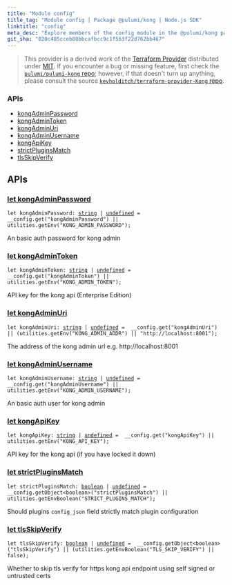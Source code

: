 ```yaml
---
title: "Module config"
title_tag: "Module config | Package @pulumi/kong | Node.js SDK"
linktitle: "config"
meta_desc: "Explore members of the config module in the @pulumi/kong package."
git_sha: "020c485cceb88bbcafbcc9c1f563f22d762bb467"
---
```


<!-- WARNING: this page was generated by a tool. Do not edit it by hand. -->
<!-- To change it, please see https://github.com/pulumi/docs/tree/master/tools/tscdocgen. -->


> This provider is a derived work of the [Terraform Provider](https://github.com/kevholditch/terraform-provider-Kong)
> distributed under [MIT](https://mit-license.org/). If you encounter a bug or missing feature,
> first check the [`pulumi/pulumi-kong` repo](https://github.com/pulumi/pulumi-kong/issues); however, if that doesn't turn up anything,
> please consult the source [`kevholditch/terraform-provider-Kong` repo](https://github.com/kevholditch/terraform-provider-Kong/issues).







<h3>APIs</h3>
<ul class="api">
    <li><a href="#kongAdminPassword"><span class="symbol api"></span>kongAdminPassword</a></li>
    <li><a href="#kongAdminToken"><span class="symbol api"></span>kongAdminToken</a></li>
    <li><a href="#kongAdminUri"><span class="symbol api"></span>kongAdminUri</a></li>
    <li><a href="#kongAdminUsername"><span class="symbol api"></span>kongAdminUsername</a></li>
    <li><a href="#kongApiKey"><span class="symbol api"></span>kongApiKey</a></li>
    <li><a href="#strictPluginsMatch"><span class="symbol api"></span>strictPluginsMatch</a></li>
    <li><a href="#tlsSkipVerify"><span class="symbol api"></span>tlsSkipVerify</a></li>
</ul>




<h2 id="apis">APIs</h2>
<h3 class="pdoc-module-header" id="kongAdminPassword" data-link-title="kongAdminPassword">
    <a href="https://github.com/pulumi/pulumi-kong/blob/020c485cceb88bbcafbcc9c1f563f22d762bb467/sdk/nodejs/config/vars.ts#L12">
        let <strong>kongAdminPassword</strong>
    </a>
</h3>

<pre class="highlight"><code><span class='kd'>let</span> kongAdminPassword: <span class='kd'><a href='https://developer.mozilla.org/en-US/docs/Web/JavaScript/Reference/Global_Objects/String'>string</a></span> | <span class='kd'><a href='https://developer.mozilla.org/en-US/docs/Web/JavaScript/Reference/Global_Objects/undefined'>undefined</a></span> = <span class='s2'> __config.get(&#34;kongAdminPassword&#34;) || utilities.getEnv(&#34;KONG_ADMIN_PASSWORD&#34;)</span>;</code></pre>

An basic auth password for kong admin

<h3 class="pdoc-module-header" id="kongAdminToken" data-link-title="kongAdminToken">
    <a href="https://github.com/pulumi/pulumi-kong/blob/020c485cceb88bbcafbcc9c1f563f22d762bb467/sdk/nodejs/config/vars.ts#L16">
        let <strong>kongAdminToken</strong>
    </a>
</h3>

<pre class="highlight"><code><span class='kd'>let</span> kongAdminToken: <span class='kd'><a href='https://developer.mozilla.org/en-US/docs/Web/JavaScript/Reference/Global_Objects/String'>string</a></span> | <span class='kd'><a href='https://developer.mozilla.org/en-US/docs/Web/JavaScript/Reference/Global_Objects/undefined'>undefined</a></span> = <span class='s2'> __config.get(&#34;kongAdminToken&#34;) || utilities.getEnv(&#34;KONG_ADMIN_TOKEN&#34;)</span>;</code></pre>

API key for the kong api (Enterprise Edition)

<h3 class="pdoc-module-header" id="kongAdminUri" data-link-title="kongAdminUri">
    <a href="https://github.com/pulumi/pulumi-kong/blob/020c485cceb88bbcafbcc9c1f563f22d762bb467/sdk/nodejs/config/vars.ts#L20">
        let <strong>kongAdminUri</strong>
    </a>
</h3>

<pre class="highlight"><code><span class='kd'>let</span> kongAdminUri: <span class='kd'><a href='https://developer.mozilla.org/en-US/docs/Web/JavaScript/Reference/Global_Objects/String'>string</a></span> | <span class='kd'><a href='https://developer.mozilla.org/en-US/docs/Web/JavaScript/Reference/Global_Objects/undefined'>undefined</a></span> = <span class='s2'> __config.get(&#34;kongAdminUri&#34;) || (utilities.getEnv(&#34;KONG_ADMIN_ADDR&#34;) || &#34;http://localhost:8001&#34;)</span>;</code></pre>

The address of the kong admin url e.g. http://localhost:8001

<h3 class="pdoc-module-header" id="kongAdminUsername" data-link-title="kongAdminUsername">
    <a href="https://github.com/pulumi/pulumi-kong/blob/020c485cceb88bbcafbcc9c1f563f22d762bb467/sdk/nodejs/config/vars.ts#L24">
        let <strong>kongAdminUsername</strong>
    </a>
</h3>

<pre class="highlight"><code><span class='kd'>let</span> kongAdminUsername: <span class='kd'><a href='https://developer.mozilla.org/en-US/docs/Web/JavaScript/Reference/Global_Objects/String'>string</a></span> | <span class='kd'><a href='https://developer.mozilla.org/en-US/docs/Web/JavaScript/Reference/Global_Objects/undefined'>undefined</a></span> = <span class='s2'> __config.get(&#34;kongAdminUsername&#34;) || utilities.getEnv(&#34;KONG_ADMIN_USERNAME&#34;)</span>;</code></pre>

An basic auth user for kong admin

<h3 class="pdoc-module-header" id="kongApiKey" data-link-title="kongApiKey">
    <a href="https://github.com/pulumi/pulumi-kong/blob/020c485cceb88bbcafbcc9c1f563f22d762bb467/sdk/nodejs/config/vars.ts#L28">
        let <strong>kongApiKey</strong>
    </a>
</h3>

<pre class="highlight"><code><span class='kd'>let</span> kongApiKey: <span class='kd'><a href='https://developer.mozilla.org/en-US/docs/Web/JavaScript/Reference/Global_Objects/String'>string</a></span> | <span class='kd'><a href='https://developer.mozilla.org/en-US/docs/Web/JavaScript/Reference/Global_Objects/undefined'>undefined</a></span> = <span class='s2'> __config.get(&#34;kongApiKey&#34;) || utilities.getEnv(&#34;KONG_API_KEY&#34;)</span>;</code></pre>

API key for the kong api (if you have locked it down)

<h3 class="pdoc-module-header" id="strictPluginsMatch" data-link-title="strictPluginsMatch">
    <a href="https://github.com/pulumi/pulumi-kong/blob/020c485cceb88bbcafbcc9c1f563f22d762bb467/sdk/nodejs/config/vars.ts#L32">
        let <strong>strictPluginsMatch</strong>
    </a>
</h3>

<pre class="highlight"><code><span class='kd'>let</span> strictPluginsMatch: <span class='kd'><a href='https://developer.mozilla.org/en-US/docs/Web/JavaScript/Reference/Global_Objects/Boolean'>boolean</a></span> | <span class='kd'><a href='https://developer.mozilla.org/en-US/docs/Web/JavaScript/Reference/Global_Objects/undefined'>undefined</a></span> = <span class='s2'> __config.getObject&lt;boolean&gt;(&#34;strictPluginsMatch&#34;) || utilities.getEnvBoolean(&#34;STRICT_PLUGINS_MATCH&#34;)</span>;</code></pre>

Should plugins `config_json` field strictly match plugin configuration

<h3 class="pdoc-module-header" id="tlsSkipVerify" data-link-title="tlsSkipVerify">
    <a href="https://github.com/pulumi/pulumi-kong/blob/020c485cceb88bbcafbcc9c1f563f22d762bb467/sdk/nodejs/config/vars.ts#L36">
        let <strong>tlsSkipVerify</strong>
    </a>
</h3>

<pre class="highlight"><code><span class='kd'>let</span> tlsSkipVerify: <span class='kd'><a href='https://developer.mozilla.org/en-US/docs/Web/JavaScript/Reference/Global_Objects/Boolean'>boolean</a></span> | <span class='kd'><a href='https://developer.mozilla.org/en-US/docs/Web/JavaScript/Reference/Global_Objects/undefined'>undefined</a></span> = <span class='s2'> __config.getObject&lt;boolean&gt;(&#34;tlsSkipVerify&#34;) || (utilities.getEnvBoolean(&#34;TLS_SKIP_VERIFY&#34;) || false)</span>;</code></pre>

Whether to skip tls verify for https kong api endpoint using self signed or untrusted certs

